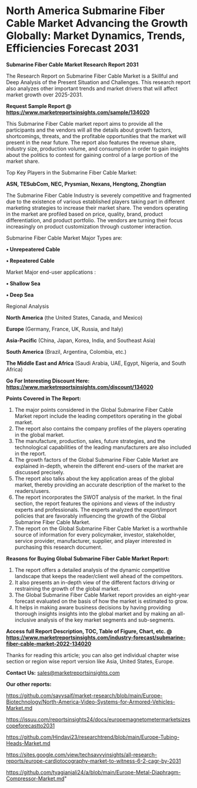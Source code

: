 # North America Submarine Fiber Cable Market Advancing the Growth Globally: Market Dynamics, Trends, Efficiencies Forecast 2031

<strong>Submarine Fiber Cable Market Research Report 2031</strong>

The Research Report on Submarine Fiber Cable Market is a Skillful and Deep Analysis of the Present Situation and Challenges. This research report also analyzes other important trends and market drivers that will affect market growth over 2025-2031.

<strong>Request Sample Report @ <a href=https://www.marketreportsinsights.com/sample/134020>https://www.marketreportsinsights.com/sample/134020</a></strong>

This Submarine Fiber Cable market report aims to provide all the participants and the vendors will all the details about growth factors, shortcomings, threats, and the profitable opportunities that the market will present in the near future. The report also features the revenue share, industry size, production volume, and consumption in order to gain insights about the politics to contest for gaining control of a large portion of the market share.

Top Key Players in the Submarine Fiber Cable Market:

<strong>ASN, TESubCom, NEC, Prysmian, Nexans, Hengtong, Zhongtian</strong>

The Submarine Fiber Cable Industry is severely competitive and fragmented due to the existence of various established players taking part in different marketing strategies to increase their market share. The vendors operating in the market are profiled based on price, quality, brand, product differentiation, and product portfolio. The vendors are turning their focus increasingly on product customization through customer interaction.

Submarine Fiber Cable Market Major Types are:

<strong>• Unrepeatered Cable

• Repeatered Cable</strong>

Market Major end-user applications :

<strong>• Shallow Sea

• Deep Sea</strong>

Regional Analysis

</u><strong><b>North America</b></strong> (the United States, Canada, and Mexico)

<strong><b>Europe </b></strong>(Germany, France, UK, Russia, and Italy)

<strong><b>Asia-Pacific</b></strong> (China, Japan, Korea, India, and Southeast Asia)

<strong><b>South America</b></strong> (Brazil, Argentina, Colombia, etc.)

<strong><b>The Middle East and Africa</b></strong> (Saudi Arabia, UAE, Egypt, Nigeria, and South Africa)

<strong>Go For Interesting Discount Here: <a href=https://www.marketreportsinsights.com/discount/134020>https://www.marketreportsinsights.com/discount/134020</a></strong>

<strong>Points Covered in The Report:</strong>
<ol>
  <li>The major points considered in the Global Submarine Fiber Cable Market report include the leading competitors operating in the global market.</li>
  <li>The report also contains the company profiles of the players operating in the global market.</li>
  <li>The manufacture, production, sales, future strategies, and the technological capabilities of the leading manufacturers are also included in the report.</li>
  <li>The growth factors of the Global Submarine Fiber Cable Market are explained in-depth, wherein the different end-users of the market are discussed precisely.</li>
  <li>The report also talks about the key application areas of the global market, thereby providing an accurate description of the market to the readers/users.</li>
  <li>The report incorporates the SWOT analysis of the market. In the final section, the report features the opinions and views of the industry experts and professionals. The experts analyzed the export/import policies that are favorably influencing the growth of the Global Submarine Fiber Cable Market.</li>
  <li>The report on the Global Submarine Fiber Cable Market is a worthwhile source of information for every policymaker, investor, stakeholder, service provider, manufacturer, supplier, and player interested in purchasing this research document.</li>
</ol>
<strong>Reasons for Buying Global Submarine Fiber Cable Market Report:</strong>

<ol>
  <li>The report offers a detailed analysis of the dynamic competitive landscape that keeps the reader/client well ahead of the competitors.</li>
  <li>It also presents an in-depth view of the different factors driving or restraining the growth of the global market.</li>
  <li>The Global Submarine Fiber Cable Market report provides an eight-year forecast evaluated on the basis of how the market is estimated to grow.</li>
  <li>It helps in making aware business decisions by having providing thorough insights insights into the global market and by making an all-inclusive analysis of the key market segments and sub-segments.</li>
</ol>
<strong>Access full Report Description, TOC, Table of Figure, Chart, etc. @ <a href=https://www.marketreportsinsights.com/industry-forecast/submarine-fiber-cable-market-2022-134020>https://www.marketreportsinsights.com/industry-forecast/submarine-fiber-cable-market-2022-134020</a></strong>


Thanks for reading this article; you can also get individual chapter wise section or region wise report version like Asia, United States, Europe.

<strong>Contact Us:</strong>
sales@marketreportsinsights.com

<strong>Our other reports:</strong>

<a href=https://github.com/sayysaif/market-research/blob/main/Europe-Biotechnology/North-America-Video-Systems-for-Armored-Vehicles-Market.md>https://github.com/sayysaif/market-research/blob/main/Europe-Biotechnology/North-America-Video-Systems-for-Armored-Vehicles-Market.md</a>

<a href=https://issuu.com/reportsinsights24/docs/europemagnetometermarketsizescopeforecastto2031>https://issuu.com/reportsinsights24/docs/europemagnetometermarketsizescopeforecastto2031</a>

<a href=https://github.com/Hindavi23/researchtrend/blob/main/Europe-Tubing-Heads-Market.md>https://github.com/Hindavi23/researchtrend/blob/main/Europe-Tubing-Heads-Market.md</a>

<a href=https://sites.google.com/view/techsavvyinsights/all-research-reports/europe-cardiotocography-market-to-witness-6-2-cagr-by-2031>https://sites.google.com/view/techsavvyinsights/all-research-reports/europe-cardiotocography-market-to-witness-6-2-cagr-by-2031</a>

<a href=https://github.com/tyagianjali24/a/blob/main/Europe-Metal-Diaphragm-Compressor-Market.md>https://github.com/tyagianjali24/a/blob/main/Europe-Metal-Diaphragm-Compressor-Market.md</a>"
